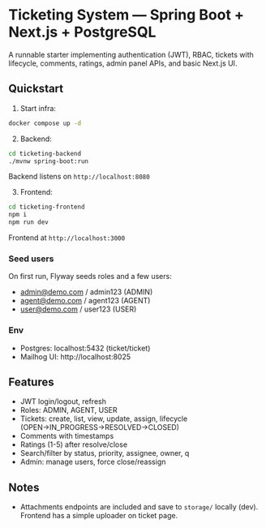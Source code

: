 # Ticketing System — Spring Boot + Next.js + PostgreSQL

A runnable starter implementing authentication (JWT), RBAC, tickets with lifecycle, comments, ratings, admin panel APIs, and basic Next.js UI.

## Quickstart

1) Start infra:
```bash
docker compose up -d
```

2) Backend:
```bash
cd ticketing-backend
./mvnw spring-boot:run
```
Backend listens on `http://localhost:8080`

3) Frontend:
```bash
cd ticketing-frontend
npm i
npm run dev
```
Frontend at `http://localhost:3000`

### Seed users
On first run, Flyway seeds roles and a few users:
- admin@demo.com / admin123 (ADMIN)
- agent@demo.com / agent123 (AGENT)
- user@demo.com  / user123  (USER)

### Env
- Postgres: localhost:5432 (ticket/ticket)
- Mailhog UI: http://localhost:8025

## Features
- JWT login/logout, refresh
- Roles: ADMIN, AGENT, USER
- Tickets: create, list, view, update, assign, lifecycle (OPEN→IN_PROGRESS→RESOLVED→CLOSED)
- Comments with timestamps
- Ratings (1-5) after resolve/close
- Search/filter by status, priority, assignee, owner, q
- Admin: manage users, force close/reassign

## Notes
- Attachments endpoints are included and save to `storage/` locally (dev). Frontend has a simple uploader on ticket page.
